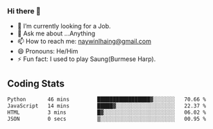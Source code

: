 ### Hi there 👋

- 🔭 I’m currently looking for a Job.
- 💬 Ask me about ...Anything
- 📫 How to reach me: naywinlhaing@gmail.com
- 😄 Pronouns: He/Him
- ⚡ Fun fact: I used to play Saung(Burmese Harp).


## Coding Stats
<!--START_SECTION:waka-->

```txt
Python       46 mins         █████████████████▓░░░░░░░   70.66 %
JavaScript   14 mins         █████▓░░░░░░░░░░░░░░░░░░░   22.37 %
HTML         3 mins          █▓░░░░░░░░░░░░░░░░░░░░░░░   06.02 %
JSON         0 secs          ▒░░░░░░░░░░░░░░░░░░░░░░░░   00.95 %
```

<!--END_SECTION:waka-->
